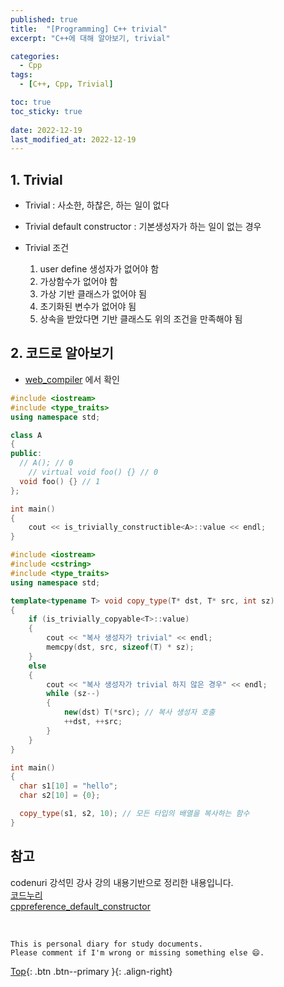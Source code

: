 ```yaml
---
published: true
title:  "[Programming] C++ trivial"
excerpt: "C++에 대해 알아보기, trivial"

categories:
  - Cpp
tags:
  - [C++, Cpp, Trivial]

toc: true
toc_sticky: true
 
date: 2022-12-19
last_modified_at: 2022-12-19
---
```


## 1. Trivial
- Trivial : 사소한, 하찮은, 하는 일이 없다
- Trivial default constructor : 기본생성자가 하는 일이 없는 경우

- Trivial 조건
  1. user define 생성자가 없어야 함
  2. 가상함수가 없어야 함
  3. 가상 기반 클래스가 없어야 됨
  4. 초기화된 변수가 없어야 됨
  5. 상속을 받았다면 기반 클래스도 위의 조건을 만족해야 됨

## 2. 코드로 알아보기
- [web_compiler](https://godbolt.org/) 에서 확인

```cpp
#include <iostream>
#include <type_traits>
using namespace std;

class A
{
public:
  // A(); // 0
	// virtual void foo() {} // 0
  void foo() {} // 1
};

int main()
{
	cout << is_trivially_constructible<A>::value << endl;
}
```

```cpp
#include <iostream>
#include <cstring>
#include <type_traits>
using namespace std;

template<typename T> void copy_type(T* dst, T* src, int sz)
{
	if (is_trivially_copyable<T>::value)
	{
		cout << "복사 생성자가 trivial" << endl;
		memcpy(dst, src, sizeof(T) * sz);
	}
	else
	{
		cout << "복사 생성자가 trivial 하지 않은 경우" << endl;
		while (sz--)
		{
			new(dst) T(*src); // 복사 생성자 호출
			++dst, ++src;
		}
	}
}

int main()
{
  char s1[10] = "hello";
  char s2[10] = {0};

  copy_type(s1, s2, 10); // 모든 타입의 배열을 복사하는 함수
}
```

## 참고
codenuri 강석민 강사 강의 내용기반으로 정리한 내용입니다.  
[코드누리](https://github.com/codenuri)  
[cppreference_default_constructor](https://en.cppreference.com/w/cpp/language/default_constructor)

<br>

    This is personal diary for study documents.
    Please comment if I'm wrong or missing something else 😄. 

[Top](#){: .btn .btn--primary }{: .align-right}